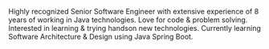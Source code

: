 Highly recognized Senior Software Engineer with extensive experience of 8 years of working in Java technologies.
Love for code & problem solving.
Interested in learning & trying handson new technologies.
Currently learning Software Architecture & Design using Java Spring Boot.
